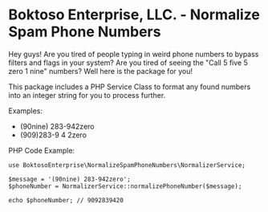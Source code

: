 # Boktoso Enterprise, LLC. - Normalize Spam Phone Numbers

Hey guys! Are you tired of people typing in weird phone numbers to bypass filters and flags in your system? Are you
tired of seeing the "Call 5 five 5 zero 1 nine" numbers? Well here is the package for you!

This package includes a PHP Service Class to format any found numbers into an integer string for you to
process further.

Examples:

* (90nine) 283-942zero
* (909)283-9 4 2zero

PHP Code Example:

````
use BoktosoEnterprise\NormalizeSpamPhoneNumbers\NormalizerService;

$message = '(90nine) 283-942zero';
$phoneNumber = NormalizerService::normalizePhoneNumber($message);

echo $phoneNumber; // 9092839420
````
